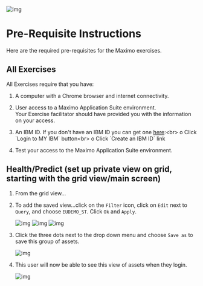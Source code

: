 ![img](/img/hpu_8.6/banner.png)

# Pre-Requisite Instructions

Here are the required pre-requisites for the Maximo exercises.

## All Exercises

All Exercises require that you have:

1.  A computer with a Chrome browser and internet connectivity.

2.  User access to a Maximo Application Suite environment.<br>
Your Exercise facilitator should have provided you with the information on your access.

3.  An IBM ID.  If you don't have an IBM ID you can get one [here](https://www.ibm.com/account/reg/signup?):<br>
o Click `Login to MY IBM` button<br>
o Click `Create an IBM ID` link

4.  Test your access to the Maximo Application Suite environment.


## Health/Predict (set up private view on grid, starting with the grid view/main screen)

1. From the grid view...
2. To add the saved view...click on the `Filter` icon, click on `Edit` next to `Query`, and choose `EUDEMO_ST`. Click `Ok` and `Apply`. 

    ![img](/img/hpu_8.6/prereq1.1.png)
    ![img](/img/hpu_8.6/prereq1.2.png) 
    ![img](/img/hpu_8.6/prereq2.1.png) 

3. Click the three dots next to the drop down menu and choose `Save as` to save this group of assets. 

    ![img](/img/hpu_8.6/prereq2.2.png) 

4. This user will now be able to see this view of assets when they login. 

    ![img](/img/hpu_8.6/prereq4.1.png) 
